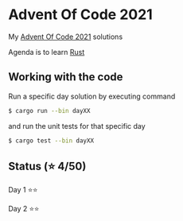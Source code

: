 # Advent Of Code 2021

My [Advent Of Code 2021](https://adventofcode.com/2021) solutions

Agenda is to learn [Rust](https://www.rust-lang.org/)

## Working with the code

Run a specific day solution by executing command

```bash
$ cargo run --bin dayXX
```

and run the unit tests for that specific day

```bash
$ cargo test --bin dayXX
```

## Status (⭐ 4/50)

Day 1 ⭐⭐

Day 2 ⭐⭐